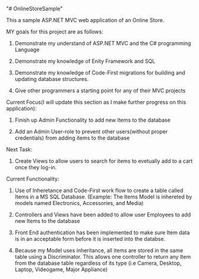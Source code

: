 "# OnlineStoreSample" 

This a sample ASP.NET MVC web application of an Online Store. 

MY goals for this project are as follows:

1. Demonstrate my understand of ASP.NET MVC and the C# programming Language

2. Demonstrate my knowledge of Enity Framework and SQL

3. Demonstrate my knowledge of Code-First migrations for building and updating database structures.

4. Give other programmers a starting point for any of their MVC projects


Current Focus(I will update this section as I make further progress on this application):

1. Finish up Admin Functionality to add new Items to the database

2. Add an Admin User-role to prevent other users(without proper credentials) from adding items to the database


Next Task:

1. Create Views to allow users to search for items to evetually add to a cart once they log-in.


Current Functionality:

1. Use of Inheretance and Code-First work flow to create a table called Items in a MS SQL Database.
(Example: The Items Model is inhereted by models named Electronics, Accessories, and Media)

2. Controllers and Views have been added to allow user Employees to add new Items to the database

3. Front End authentication has been implemented to make sure Item data is in an acceptable form before it is inserted into
the databse.

4. Because my Model uses inheritance, all items are stored in the same table using a Discriminator.
This allows one controller to return any Item from the database table regardless of its type (i.e Camera,
Desktop, Laptop, Videogame, Major Appliance)